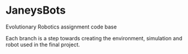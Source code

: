 # JaneysBots
Evolutionary Robotics assignment code base

Each branch is a step towards creating the environment, simulation and robot used in the final project. 
